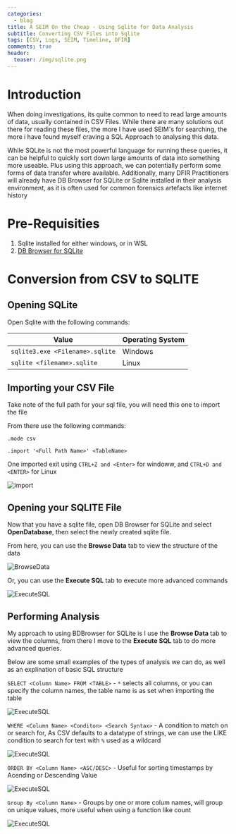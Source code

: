 ```yaml
---
categories:
  - blog
title: A SEIM On the Cheap - Using Sqlite for Data Analysis
subtitle: Converting CSV Files into Sqlite
tags: [CSV, Logs, SEIM, Timeline, DFIR]
comments: true
header:
  teaser: /img/sqlite.png
---
```


# Introduction


When doing investigations, its quite common to need to read large amounts of data, usually contained in CSV Files. While there are many solutions out there for reading these files, the more I have used SEIM's for searching, the more i have found myself craving a SQL Approach to analysing this data.


While SQLite is not the most powerful language for running these queries, it can be helpful to quickly sort down large amounts of data into something more useable. Plus using this approach, we can potentially perform some forms of data transfer where available. Additionally, many DFIR Practitioners will already have DB Browser for SQLite or Sqlite installed in their analysis environment, as it is often used for common forensics artefacts like internet history


# Pre-Requisities

1. Sqlite installed for either windows, or in WSL
2. [DB Browser for SQLite](https://sqlitebrowser.org/dl/)


# Conversion from CSV to SQLITE

## Opening SQLite

Open Sqlite with the following commands:


Value | Operating System
-------|--------
`sqlite3.exe <Filename>.sqlite`	| Windows
`sqlite <filename>.sqlite`	| Linux

## Importing your CSV File

Take note of the full path for your sql file, you will need this one to import the file

From there use the following commands:

`.mode csv`

`.import '<Full Path Name>' <TableName>`

One imported exit using  `CTRL+Z and <Enter>` for windoww, and `CTRL+D and <ENTER>` for Linux

![import](/img/sql/import.png)

## Opening your SQLITE File

Now that you have a sqlite file, open DB Browser for SQLite and select **OpenDatabase**, then select the newly created sqlite file.

From here, you can use the **Browse Data** tab to view the structure of the data

![BrowseData](/img/sql/bd.png)

Or, you can use the **Execute SQL** tab to execute more advanced commands

![ExecuteSQL](/img/sql/es.png)

## Performing Analysis

My approach to using BDBrowser for SQLite is I use the **Browse Data** tab to view the columns, from there I move to the **Execute SQL** tab to do more advanced queries.

Below are some small examples of the types of analysis we can do, as well as an explination of basic SQL structure

`SELECT <Column Name> FROM <TABLE>` - `*` selects all columns, or you can specify the column names, the table name is as set when importing the table

![ExecuteSQL](/img/sql/select.png)

`WHERE <Column Name> <Conditon> <Search Syntax>` - A condition to match on or search for, As CSV defaults to a datatype of strings, we can use the LIKE condition to search for text with `%` used as a wildcard

![ExecuteSQL](/img/sql/where.png)

`ORDER BY <Column Name> <ASC/DESC>` - Useful for sorting timestamps by Acending or Descending Value

![ExecuteSQL](/img/sql/order.png)

`Group By <Column Name>` - Groups by one or more colum names, will group on unique values, more useful when using a function like count

![ExecuteSQL](/img/sql/group.png)